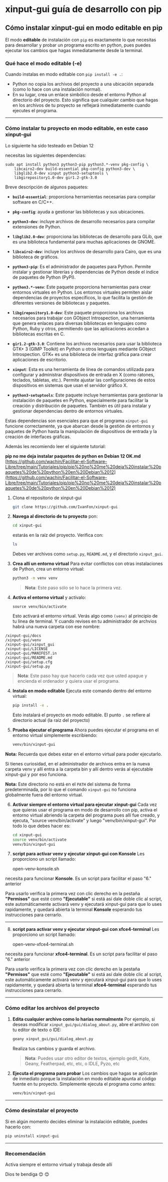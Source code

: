 # xinput-gui guía de desarrollo con pip

## Cómo instalar xinput-gui en modo editable en pip

El modo **editable** de instalación con `pip` es exactamente lo que necesitas para desarrollar y probar un programa escrito en python, pues puedes ejecutar los cambios que hagas inmediatamente desde la terminal.

### **Qué hace el modo editable (-e)**
Cuando instalas en modo editable con `pip install -e .`:
- Python no copia los archivos del proyecto a una ubicación separada (como lo hace con una instalación normal).
- En su lugar, crea un enlace simbólico desde el entorno Python al directorio del proyecto. Esto significa que cualquier cambio que hagas en los archivos de tu proyecto se reflejará inmediatamente cuando ejecutes el programa.

---

### Cómo instalar tu proyecto en modo editable, en este caso xinput-gui
Lo siguiente ha sido testeado en Debian 12

necesitas las siguientes dependencias:

```
sudo apt install python3 python3-pip python3.*-venv pkg-config \
	libcairo2-dev build-essential pkg-config python3-dev \
	libglib2.0-dev xinput python3-setuptools \
	libgirepository1.0-dev gir1.2-gtk-3.0
``` 

Breve descripción de algunos paquetes:

- **`build-essential`**: proporciona herramientas necesarias para compilar software en C/C++.

- **`pkg-config`**: ayuda a gestionar las bibliotecas y sus ubicaciones.

- **`python3-dev`**: incluye archivos de desarrollo necesarios para compilar extensiones de Python.

- **`libglib2.0-dev`**: proporciona las bibliotecas de desarrollo para GLib, que es una biblioteca fundamental para muchas aplicaciones de GNOME.

- **`libcairo2-dev`**: incluye los archivos de desarrollo para Cairo, que es una biblioteca de gráficos.

- **`python3-pip`**: Es el administrador de paquetes para Python. Permite instalar y gestionar librerías y dependencias de Python desde el índice de paquetes de Python (PyPI).
  
- **`python3.*-venv`**: Este paquete proporciona herramientas para crear entornos virtuales en Python. Los entornos virtuales permiten aislar dependencias de proyectos específicos, lo que facilita la gestión de diferentes versiones de bibliotecas y paquetes.
  
- **`libgirepository1.0-dev`**: Este paquete proporciona los archivos necesarios para trabajar con GObject Introspection, una herramienta que genera enlaces para diversas bibliotecas en lenguajes como Python, Ruby y otros, permitiendo que las aplicaciones accedan a bibliotecas escritas en C.

- **`gir1.2-gtk-3.0`**: Contiene los archivos necesarios para usar la biblioteca GTK+ 3 (GIMP Toolkit) en Python u otros lenguajes mediante GObject Introspection. GTK+ es una biblioteca de interfaz gráfica para crear aplicaciones de escritorio.

- **`xinput`**: Esta es una herramienta de línea de comandos utilizada para configurar y administrar dispositivos de entrada en X (como ratones, teclados, tabletas, etc.). Permite ajustar las configuraciones de estos dispositivos en sistemas que usan el servidor gráfico X.

- **`python3-setuptools`**: Este paquete incluye herramientas para gestionar la instalación de paquetes en Python, especialmente para facilitar la creación y distribución de paquetes. También es útil para instalar y gestionar dependencias dentro de entornos virtuales.

Estas dependencias son esenciales para que el programa `xinput-gui` funcione correctamente, ya que abarcan desde la gestión de entornos y paquetes de Python hasta la manipulación de dispositivos de entrada y la creación de interfaces gráficas.

Además les recomiendo leer el siguiente tutorial:  

**pip no me deja instalar paquetes de python en Debian 12 OK.md**  
[https://github.com/wachin/Facilitar-el-Software-Libre/tree/main/Tutoriales/pip/pip%20no%20me%20deja%20instalar%20paquetes%20de%20python%20en%20Debian%2012](https://github.com/wachin/Facilitar-el-Software-Libre/tree/main/Tutoriales/pip/pip%20no%20me%20deja%20instalar%20paquetes%20de%20python%20en%20Debian%2012)


1. Clona el repositorio de xinput-gui

   ```bash
   git clone https://github.com/IvanFon/xinput-gui
   ```

1. **Navega al directorio de tu proyecto**
   pon:

   ```bash
   cd xinput-gui
   ```
   estarás en la raíz del proyecto. Verifica con:

   ```bash
   ls
   ```

   Debes ver archivos como `setup.py`, `README.md`, y el directorio `xinput_gui`.

2. **Crea allí un entorno virtual**
   Para evitar conflictos con otras instalaciones de Python, crea un entorno virtual:

   ```bash
   python3 -m venv venv
   ```
   >**Nota**: Este paso sólo se lo hace la primera vez.

3. **Activa el entorno virtual**
   y actívalo:

   ```
   source venv/bin/activate
   ```

   Esto activará el entorno virtual. Verás algo como `(venv)` al principio de tu línea de terminal. Y cuando revises en tu administrador de archvios habrá una nueva carpeta con ese nombre:
   
```
/xinput-gui/docs
/xinput-gui/venv
/xinput-gui/xinput_gui
/xinput-gui/LICENSE
/xinput-gui/MANIFEST.in
/xinput-gui/README.md
/xinput-gui/setup.cfg
/xinput-gui/setup.py
```

   >**Nota**: Este paso hay que hacerlo cada vez que usted apague y encienda el ordenador y quiera usar el programa.

4. **Instala en modo editable**
   Ejecuta este comando dentro del entorno virtual:

   ```bash
   pip install -e .
   ```

   Esto instalará el proyecto en modo editable. El punto `.` se refiere al directorio actual (la raíz del proyecto)

5. **Prueba ejecutar el programa**
   Ahora puedes ejecutar el programa en el entorno virtual simplemente escribiendo:

   ```bash
   venv/bin/xinput-gui
   ```
   
**Nota:** Recuerda que debes estar en el entorno virtual para poder ejecutarlo.

   Si tienes curiosidad, en el administrador de archivos entra en la nueva carpeta venv y allí entra a la carpeta bin y allí dentro verás al ejecutable xinput-gui y por eso funciona.

**Nota:** Este directorio no está en el `PATH` del sistema de forma predeterminada, por lo que el comando `xinput-gui` no funciona globalmente fuera del entorno virtual.

6. **Activar siempre el entorno virtual para ejecutar xinput-gui**
   Cada vez que quieras usar el programa en modo de desarrollo con pip, activa el entorno virtual abriendo la carpeta del programa pues allí fue creado, y ejecuta, "source venv/bin/activate" y luego "venv/bin/xinput-gui". Por todo lo que debes hacer es:
   ```bash
   cd xinput-gui
   source venv/bin/activate
   venv/bin/xinput-gui
   ```

7. **script para activar venv y ejecutar xinput-gui con Konsole**
Les proporciono un script llamado: 

   open-venv-konsole.sh
   
necesita para funcionar **Konsole**. Es un script para facilitar el paso "6." anterior

Para usarlo verifica la primera vez con clic derecho en la pestaña **"Permisos"** que esté como **"Ejecutable"** si está así dale doble clic al script, este automáticamente activará venv y ejecutará xinput-gui para que lo uses rapidamente, y quedará abierta la terminal **Konsole** esperando tus instrucciones para cerrarlo.

---

8. **script para activar venv y ejecutar xinput-gui con xfce4-terminal**
Les proporciono un script llamado: 

   open-venv-xfce4-terminal.sh
   
necesita para funcionar **xfce4-terminal**. Es un script para facilitar el paso "6." anterior

Para usarlo verifica la primera vez con clic derecho en la pestaña **"Permisos"** que esté como **"Ejecutable"** si está así dale doble clic al script, este automáticamente activará venv y ejecutará xinput-gui para que lo uses rapidamente, y quedará abierta la terminal **xfce4-terminal** esperando tus instrucciones para cerrarlo.

---

### Cómo editar los archivos del proyecto
1. **Edita cualquier archivo como lo harías normalmente**
   Por ejemplo, si deseas modificar `xinput_gui/gui/dialog_about.py`, abre el archivo con tu editor de texto o IDE:

   ```bash
   geany xinput_gui/gui/dialog_about.py
   ```

   Realiza tus cambios y guarda el archivo.
   
   >**Nota**: Puedes usar otro editor de textos, ejemplo gedit, Kate, Geany, Featherpad, etc, etc, o IDLE, Pyzo, etc

2. **Ejecuta el programa para probar**
   Los cambios que hagas se aplicarán de inmediato porque la instalación en modo editable apunta al código fuente en tu proyecto. Simplemente ejecuta el programa como antes:

   ```bash
   venv/bin/xinput-gui
   ```

---

### Cómo desinstalar el proyecto
Si en algún momento decides eliminar la instalación editable, puedes hacerlo con:

```bash
pip uninstall xinput-gui
```

---

### Recomendación
Activa siempre el entorno virtual y trabaja desde allí

Dios te bendiga 😊 😊
